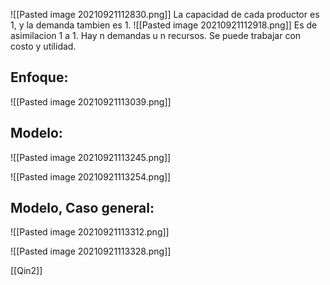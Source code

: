 ![[Pasted image 20210921112830.png]]
La capacidad de cada productor es 1, y la demanda tambien es 1.
![[Pasted image 20210921112918.png]]
Es de asimilacion 1 a 1. Hay n demandas u n recursos. Se puede trabajar con costo y utilidad.

## Enfoque:
![[Pasted image 20210921113039.png]]

## Modelo:

![[Pasted image 20210921113245.png]]

![[Pasted image 20210921113254.png]]

## Modelo, Caso general:
![[Pasted image 20210921113312.png]]

![[Pasted image 20210921113328.png]]

[[Qin2]]